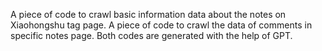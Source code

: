 A piece of code to crawl basic information data about the notes on Xiaohongshu tag page.
A piece of code to crawl the data of comments in specific notes page.
Both codes are generated with the help of GPT.
